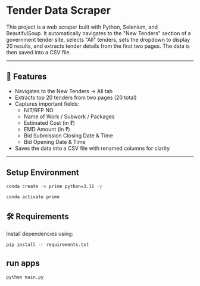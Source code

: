 # **Tender Data Scraper**

This project is a web scraper built with Python, Selenium, and BeautifulSoup. It automatically navigates to the "New Tenders" section of a government tender site, selects "All" tenders, sets the dropdown to display 20 results, and extracts tender details from the first two pages. The data is then saved into a CSV file.

---

## 📌 Features

- Navigates to the New Tenders → All tab
- Extracts top 20 tenders from two pages (20 total)
- Captures important fields:
  - NIT/RFP NO
  - Name of Work / Subwork / Packages
  - Estimated Cost (in ₹)
  - EMD Amount (in ₹)
  - Bid Submission Closing Date & Time
  - Bid Opening Date & Time
- Saves the data into a CSV file with renamed columns for clarity

---

## Setup Environment
```bash
conda create -n prime python=3.11 -y
```
```bash
conda activate prime
```

## 🛠 Requirements

Install dependencies using:

```bash
pip install -r requirements.txt
```
## run apps
```bash
python main.py
```
